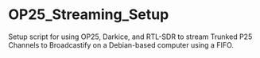 # OP25_Streaming_Setup
Setup script for using OP25, Darkice, and RTL-SDR to stream Trunked P25 Channels to Broadcastify on a Debian-based computer using a FIFO.
